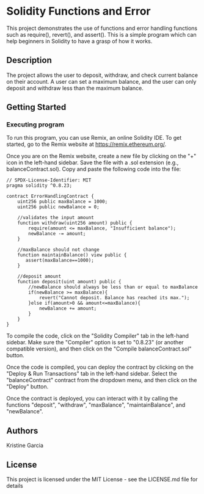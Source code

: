 # Solidity Functions and Error

This project demonstrates the use of functions and error handling functions such as require(), revert(), and assert(). This is a simple program which can help beginners in Solidity to have a grasp of how it works.

## Description

The project allows the user to deposit, withdraw, and check current balance on their account. A user can set a maximum balance, and the user can only deposit and withdraw less than the maximum balance. 

## Getting Started

### Executing program

To run this program, you can use Remix, an online Solidity IDE. To get started, go to the Remix website at https://remix.ethereum.org/.

Once you are on the Remix website, create a new file by clicking on the "+" icon in the left-hand sidebar. Save the file with a .sol extension (e.g., balanceContract.sol). Copy and paste the following code into the file:
```
// SPDX-License-Identifier: MIT
pragma solidity ^0.8.23;

contract ErrorHandlingContract {
    uint256 public maxBalance = 1000;
    uint256 public newBalance = 0;

    //validates the input amount
    function withdraw(uint256 amount) public {
        require(amount <= maxBalance, "Insufficient balance");
        newBalance -= amount;
    }

    //maxBalance should not change
    function maintainBalance() view public {
       assert(maxBalance==1000);
    }

    //deposit amount
    function deposit(uint amount) public {
        //newBalance should always be less than or equal to maxBalance
        if(newBalance >= maxBalance){
            revert("Cannot deposit. Balance has reached its max.");
        }else if(amount>0 && amount<=maxBalance){
            newBalance += amount;
        }
    }
}

```
To compile the code, click on the "Solidity Compiler" tab in the left-hand sidebar. Make sure the "Compiler" option is set to "0.8.23" (or another compatible version), and then click on the "Compile balanceContract.sol" button.

Once the code is compiled, you can deploy the contract by clicking on the "Deploy & Run Transactions" tab in the left-hand sidebar. Select the "balanceContract" contract from the dropdown menu, and then click on the "Deploy" button.

Once the contract is deployed, you can interact with it by calling the functions "deposit", "withdraw", "maxBalance", "maintainBalance", and "newBalance". 

## Authors

Kristine Garcia

## License

This project is licensed under the MIT License - see the LICENSE.md file for details
